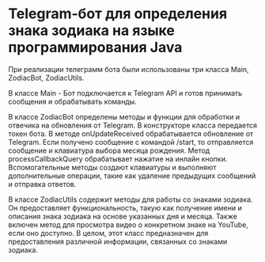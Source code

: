 # Telegram-бот для определения знака зодиака на языке программирования Java
При реализации телеграмм бота были использованы три класса Main, ZodiacBot, ZodiacUtils.

В классе Main - Бот подключается к Telegram API и готов принимать сообщения и обрабатывать команды. 

В классе ZodiacBot определены методы и функции для обработки и отвечика на обновления от Telegram. 
В конструкторе класса передается токен бота.
В методе onUpdateReceived обрабатывается обновление от Telegram.
Если получено сообщение с командой /start, то отправляется сообщение и клавиатура выбора месяца рождения.
Метод processCallbackQuery обрабатывает нажатие на инлайн кнопки.
Вспомогательные методы создают клавиатуры и выполняют дополнительные операции, такие как удаление предыдущих сообщений и отправка ответов.

В классе ZodiacUtils содержит методы для работы со знаками зодиака. Он предоставляет функциональность, такую как получение имени и описания знака зодиака на основе указанных дня и месяца. Также включен метод для просмотра видео о конкретном знаке на YouTube, если оно доступно.
В целом, этот класс предназначен для предоставления различной информации, связанных со знаками зодиака.
